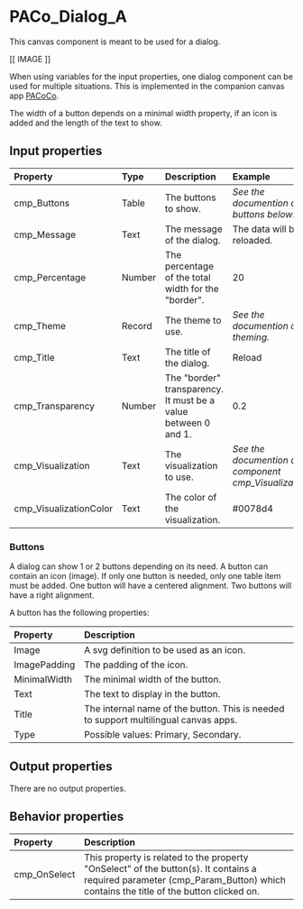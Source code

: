 # PACo_Dialog_A

This canvas component is meant to be used for a dialog.

[[ IMAGE ]]

When using variables for the input properties, one dialog component can be used for multiple situations. This is implemented in the companion canvas app [PACoCo](./../PACoCo.md).

The width of a button depends on a minimal width property, if an icon is added and the length of the text to show.

## **Input properties**

| Property | Type | Description | Example |
| :--- | :--- | :--- | :--- |
| cmp_Buttons | Table | The buttons to show. | *See the documention on buttons below.* |
| cmp_Message | Text | The message of the dialog. | The data will be reloaded. |
| cmp_Percentage | Number | The percentage of the total width for the "border". | 20 |
| cmp_Theme | Record | The theme to use. | *See the documention on theming.* |
| cmp_Title | Text | The title of the dialog. | Reload |
| cmp_Transparency| Number | The "border" transparency. It must be a value between 0 and 1. | 0.2 |
| cmp_Visualization | Text | The visualization to use. | *See the documention on the component cmp_Visualization_A.* |
| cmp_VisualizationColor | Text | The color of the visualization. | #0078d4 |

### Buttons
A dialog can show 1 or 2 buttons depending on its need. A button can contain an icon (image). If only one button is needed, only one table item must be added. One button will have a centered alignment. Two buttons will have a right alignment.

A button has the following properties:

| Property | Description |
| :--- | :--- |
| Image | A svg definition to be used as an icon. |
| ImagePadding | The padding of the icon. |
| MinimalWidth | The minimal width of the button. |
| Text | The text to display in the button. |
| Title | The internal name of the button. This is needed to support multilingual canvas apps. |
| Type | Possible values: Primary, Secondary. |

## **Output properties**

There are no output properties.

## **Behavior properties**

| Property | Description |
| :--- | :--- |
| cmp_OnSelect | This property is related to the property "OnSelect" of the button(s). It contains a required parameter (cmp_Param_Button) which contains the title of the button clicked on. |
